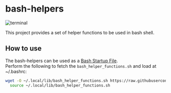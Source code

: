 # bash-helpers

![terminal](https://upload.wikimedia.org/wikipedia/commons/8/82/Gnu-bash-logo.svg)

This project provides a set of helper functions to be used in bash shell.  

## How to use

The bash-helpers can be used as a [Bash Startup File](https://www.gnu.org/software/bash/manual/html_node/Bash-Startup-Files.html).  
Perform the following to fetch the `bash_helper_functions.sh` and load at ~/.bashrc:

```bash
wget -O ~/.local/lib/bash_helper_functions.sh https://raw.githubusercontent.com/alanlivio/bash-helpers/master/bash_helper_functions.sh  && \
  source ~/.local/lib/bash_helper_functions.sh
```
